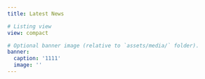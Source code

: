 ```yaml
---
title: Latest News

# Listing view
view: compact

# Optional banner image (relative to `assets/media/` folder).
banner:
  caption: '1111'
  image: ''
---
```

